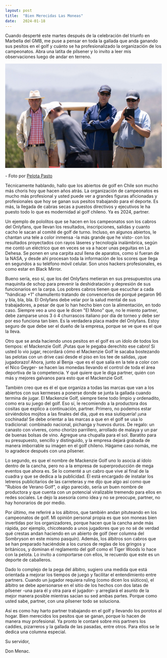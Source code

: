 ```yaml
---
layout: post
title:  "Bien Merecidas Las Moneas"
date:   2024-01-18
---
```


<p class="intro"><span class="dropcap"></span> Cuando desperté este martes después de la celebración del triunfo en Marbella del GMB, me puse a pensar en toda la gallada que anda ganando sus pesitos en el golf y cuánto se ha profesionalizado la organización de los campeonatos. Abra una latita de pílsener y lo invito a leer mis observaciones luego de andar en terreno.</p>

<img src="/assets/img/marbella2.jpg" alt="">
<p>- Foto por <a href="https://www.pelotapasto.com"> Pelota Pasto </a></p>

Técnicamente hablando, hallo que los abiertos de golf en Chile son mucho más choris hoy que hacen años atrás. La organización de campeonatos es mucho más profesional y usted puede ver a grandes figuras aficionadas y profesionales que hoy se ganan sus pesitos trabajando para el deporte. Es más, la llegada de cabras secas a puestos directivos y ejecutivos le ha puesto todo lo que es modernidad al golf chileno. Ya es 2024, partner.

Un ejemplo de pololitos que se hacen en los campeonatos son los cabros del Onlyfans, que llevan los resultados, inscripciones, salidas y cuanto cacho le sacan al comité de golf de turno. Incluso, en algunos abiertos, le chantan una tele a color inmensa -la más grande que he visto- con los resultados proyectados con rayos láseres y tecnología inalámbrica, según me contó un eléctrico que en veces se va a hacer unas peguitas en La Dehesa. Se ponen en una carpita azul llena de aparatos, como si fueran de la NASA, y desde ahí procesan toda la información de los scores que llega en segundos a su teléfono móvil celular. Son unos hackers profesionales, es como estar en Black Mirror.

Bueno sería, eso sí, que los del Onlyfans metieran en sus presupuestos una maquinita de schop para prevenir la deshidratación y depresión de sus funcionarios en la carpa. Los pobres cabros tienen que escuchar a cada "hándicap +1" chamullento tratando de convencerlos de porqué pegaron 96 y bla, bla, bla. El Onlyfans debe velar por la salud mental de sus trabajadores, a pesar de que lo han hecho bien con la alimentación, en todo caso. Siempre veo a uno que le dicen "El Mono" que, no le miento partner, debe zamparse unos 3 ó 4 churrascos italiano por día de torneo y debe ser por eso funciona tan bien. Es la verdadera placa madre del Onlyfans. Estoy seguro de que debe ser el dueño de la empresa, porque se ve que es el que la lleva.

Otro que se anda haciendo unos pesitos en el golf es un ídolo de todos los tiempos: el Mackenzie Golf. ¡Putas que le pegaba derechito ese cabro! Si usted lo vio jugar, recordará cómo el Mackenzie Golf le sacaba bostezando las pelotas con un drive casi desde el piso en los tee de salidas, ¡que jugadorazo! Ahora, junto al Benja -que es el que salía en la tele a color con el Nico Geyger- se hacen las monedas llevando el control de toda el área deportiva de la competencia. Y qué quiere que le diga partner, quién con más y mejores galvanos para esto que el Mackenzie Golf.

También creo que es él el que organiza a todas las marcas que van a los abiertos con sus kermeses a ponerse donde se junta la gallada cuando termina de jugar.  El Mackenzie Golf, siempre tiene todo limpio y ordenadito, como era su juego del golf. Eso sí, le recomiendo a la productora dos cositas que explico a continuación, partner.
Primero, no podemos estar sirviéndolos mojitos a las finales del día, ¡qué es esa siutiquería! ¡una cochinada! Se debe orientar a las marcas a que en el golf se usa lo tradicional: combinado nacional, pichanga y huevos duros. De regalo: un canasto con víveres, como chorizo parrillero, arrollado de malaya y un par de buenas bolsas de vino. Agregue una chupalla para el sol. Baratito para su presupuesto, sencillo y distinguido, y la empresa dejará grabada de manera imborrable su imagen en el golf chileno. Hágame caso nomás, me lo agradece después con una pílsener.

Lo segundo, es que el nombre de Mackenzie Golf uno lo asocia al ídolo dentro de la cancha, pero no a la empresa de superproducción de mega eventos que ahora es. Se lo comenté a un cabro que vive al final de la cuadra y que se dedica a la publicidad. Él está encargado de instalar los letreros publicitarios de las carreteras y me dijo que algo así como que "Rubios de Verano Golf", o algo parecido, sería un buen nombre de productora y que cuenta con un potencial viralizable tremendo para ellos en redes sociales. Le dejo la asesoría como idea y no se preocupe, partner, no hay honorarios de por medio.

Por último, me referiré a los álbitros, que también andan pituteando en los campeonatos de golf. Mi opinión personal propia es que son moneas bien invertidas por los organizadores, porque hacen que la cancha ande más rápida, por ejemplo, chicoteando a unos jugadores que yo no sé de verdad qué crestas andan haciendo en un abierto de golf (leer columna del Sombryson en este mismo pasquín). Además, los álbitros son cabros que se han preparado haciéndole a los cursos de reglas de los gringos y británicos, y dominan el reglamento del golf como el Tiger Woods lo hace con la pelota. Lo invito a comportarse con ellos, le recuerdo que este es un deporte de caballeros.

Dado lo complejo de la pega del álbitro, sugiero una medida que está orientada a mejorar los tiempos de juego y facilitar el entendimiento entre partners. Cuando un jugador requiera ruling (como dicen los siúticos), el álbitro se debe apersonarse en el sitio de los hechos con dos latas de pílsener -una para él y otra para el jugador- y arreglará el asunto de la mejor manera posible mientras sacian su sed ambas partes. Porque como usted sabe, partner, con una pílsener todo se soluciona.

Así es como hay harto partner trabajando en el golf y llevando los porotos al hogar. Bien merecidos los pesitos que se ganan, porque lo hacen de manera muy profesional. Ya pronto le contaré sobre mis partners los caddies, pizarreros y la gallada de las pasadas, entre otros. Para ellos se le dedica una columna especial.

Su servidor,

Don Menac.
